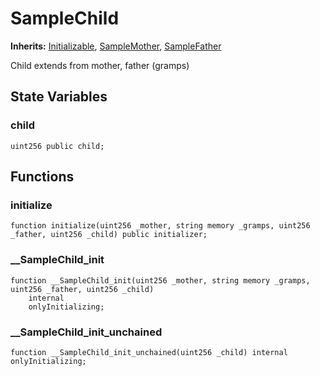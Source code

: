# SampleChild
**Inherits:**
[Initializable](/lib/solady/src/utils/Initializable.sol/abstract.Initializable.md), [SampleMother](/lib/openzeppelin-contracts/contracts/mocks/MultipleInheritanceInitializableMocks.sol/contract.SampleMother.md), [SampleFather](/lib/openzeppelin-contracts/contracts/mocks/MultipleInheritanceInitializableMocks.sol/contract.SampleFather.md)

Child extends from mother, father (gramps)


## State Variables
### child

```solidity
uint256 public child;
```


## Functions
### initialize


```solidity
function initialize(uint256 _mother, string memory _gramps, uint256 _father, uint256 _child) public initializer;
```

### __SampleChild_init


```solidity
function __SampleChild_init(uint256 _mother, string memory _gramps, uint256 _father, uint256 _child)
    internal
    onlyInitializing;
```

### __SampleChild_init_unchained


```solidity
function __SampleChild_init_unchained(uint256 _child) internal onlyInitializing;
```

